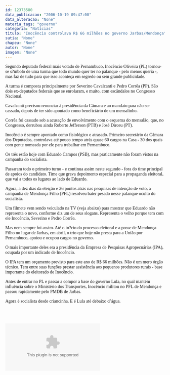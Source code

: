 ```yaml
---
id: 12373580
data_publicacao: "2006-10-19 09:47:00"
data_alteracao: "None"
materia_tags: "governo"
categoria: "Notícias"
titulo: "Inocêncio controlava R$ 66 milhões no governo Jarbas/Mendonça"
sutia: "None"
chapeu: "None"
autor: "None"
imagem: "None"
---
```

<p><P><FONT face=Verdana>Segundo deputado federal mais votado de Pernambuco, Inocêncio Oliveira (PL) tornou-se s?mbolo de uma turma que todo mundo quer ter no palanque - pelo menos queria -, mas faz de tudo para que isso aconteça em segredo ou sem grande publicidade.</FONT></P></p>
<p><P><FONT face=Verdana>A turma é composta principalmente por Severino Cavalcanti e Pedro Corrêa (PP). São dois ex-deputados federais que se enrolaram, e muito, com escândalos no Congresso Nacional.</FONT></P></p>
<p><P><FONT face=Verdana>Cavalcanti precisou renunciar à presidência da Câmara e ao mandato para não ser cassado, depois de ter sido apontado como beneficiário de um mensalinho.</FONT></P></p>
<p><P><FONT face=Verdana>Corrêa foi cassado sob a acusação de envolvimento com o esquema do mensalão, que, no Congresso, derrubou ainda Roberto Jefferson (PTB) e José Dirceu (PT).</FONT></P></p>
<p><P><FONT face=Verdana>Inocêncio é sempre apontado como fisiológico e atrasado. Primeiro secretário da Câmara dos Deputados, controlava até pouco tempo atrás quase 60 cargos na Casa - 30 dos quais com gente nomeada por ele para trabalhar em Pernambuco.</FONT></P></p>
<p><P><FONT face=Verdana>Os três estão hoje com Eduardo Campos (PSB), mas praticamente não foram vistos na campanha do socialista. </FONT></P></p>
<p><P><FONT face=Verdana>Passaram todo o primeiro turno - e continua assim neste segundo - fora do time principal de apoios do candidato. Time que grava depoimento especial para a propaganda eleitoral, que vai a todos os lugares ao lado de Eduardo.</FONT></P></p>
<p><P><FONT face=Verdana>Agora, a dez dias da eleição e 26 pontos atrás nas pesquisas de intenção de voto, a campanha de Mendonça Filho (PFL) resolveu bater pesado nesse palanque oculto do socialista.</FONT></P></p>
<p><P><FONT face=Verdana>Um filmete vem sendo veiculado na TV (veja abaixo) para mostrar que Eduardo não representa o novo, conforme diz um de seus slogans. Representa o velho porque tem com ele Inocêncio, Severino e Pedro Corrêa.</FONT></P></p>
<p><P><FONT face=Verdana>Mas nem sempre foi assim. Até o in?cio do processo eleitoral e a posse de Mendonça Filho no lugar de Jarbas, em abril, o trio que hoje não presta para a União por Pernambuco, apoiou e ocupou cargos no governo.</FONT></P></p>
<p><P><FONT face=Verdana>O mais importante deles era a presidência da Empresa de Pesquisas Agropecuárias (IPA), ocupada por um indicado de Inocêncio.</FONT></P></p>
<p><P><FONT face=Verdana>O IPA tem um orçamento previsto para este ano de R$ 66 milhões. Não é um mero órgão técnico. Tem entre suas funções prestar assistência aos pequenos produtores rurais - base importante do eleitorado de Inocêncio.</FONT></P></p>
<p><P><FONT face=Verdana>Antes de entrar no PL e passar a compor a base do governo Lula, no qual mantém influência sobre o Ministério dos Transportes, Inocêncio militou no PFL de Mendonça e passou rapidamente pelo PMDB de Jarbas.</FONT></P></p>
<p><P><FONT face=Verdana>Agora é socialista desde criancinha. E é Lula até debaixo d’água.</FONT></P><BR><BR></p>
<p><OBJECT height=350 width=425><PARAM NAME=\"movie\" VALUE=\"https://www.youtube.com/v/95rEDnqD6WU\"><PARAM NAME=\"wmode\" VALUE=\"transparent\"></p>
<p><embed src=\"https://www.youtube.com/v/95rEDnqD6WU\" type=\"application/x-shockwave-flash\" wmode=\"transparent\" width=\"425\" height=\"350\"></embed></OBJECT> </p>
